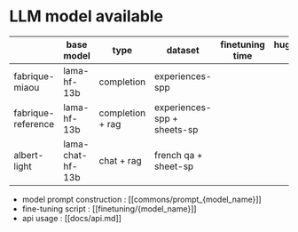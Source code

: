 # LLM model available


|                       | base model              | type                    | dataset                                 | finetuning time    |  huggingface link           |
|-----------------------|-------------------------|-------------------------|-----------------------------------------|--------------------|-----------------------------|
|  fabrique-miaou       |  lama-hf-13b            |  completion             | experiences-spp                         |                    |                             |
|  fabrique-reference   |  lama-hf-13b            |  completion + rag       | experiences-spp + sheets-sp             |                    |                             |
|  albert-light         |  lama-chat-hf-13b       |  chat + rag             | french qa + sheet-sp                    |                    |                             |

- model prompt construction : [[commons/prompt_{model_name}]]
- fine-tuning script : [[finetuning/{model_name}]]
- api usage : [[docs/api.md]]
